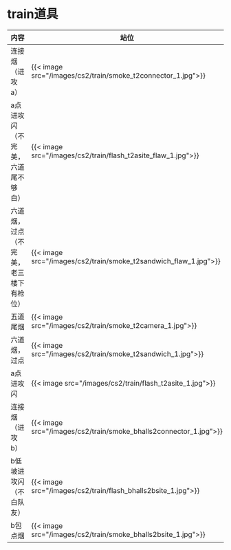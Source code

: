 # train道具




| 内容 | 站位 | 瞄点 |
|-------|-------|-------|
|连接烟（进攻a）|{{< image src="/images/cs2/train/smoke_t2connector_1.jpg">}} | {{< image src="/images/cs2/train/smoke_t2connector_2.jpg">}}|
|a点进攻闪（不完美，六道尾不够白） | {{< image src="/images/cs2/train/flash_t2asite_flaw_1.jpg">}} | {{< image src="/images/cs2/train/flash_t2asite_flaw_2.jpg">}} |
|六道烟，过点（不完美，老三楼下有枪位） | {{< image src="/images/cs2/train/smoke_t2sandwich_flaw_1.jpg">}} | {{< image src="/images/cs2/train/smoke_t2sandwich_flaw_2.jpg">}} |
|五道尾烟 | {{< image src="/images/cs2/train/smoke_t2camera_1.jpg">}} | {{< image src="/images/cs2/train/smoke_t2camera_2.jpg">}} |
| 六道烟，过点| {{< image src="/images/cs2/train/smoke_t2sandwich_1.jpg">}} | {{< image src="/images/cs2/train/smoke_t2sandwich_2.jpg">}} |
|a点进攻闪 | {{< image src="/images/cs2/train/flash_t2asite_1.jpg">}} | {{< image src="/images/cs2/train/flash_t2asite_2.jpg">}} |
| 连接烟（进攻b）| {{< image src="/images/cs2/train/smoke_bhalls2connector_1.jpg">}} | {{< image src="/images/cs2/train/smoke_bhalls2connector_2.jpg">}} |
|b低坡进攻闪（不白队友） | {{< image src="/images/cs2/train/flash_bhalls2bsite_1.jpg">}} | {{< image src="/images/cs2/train/flash_bhalls2bsite_2.jpg">}} |
|b包点烟 | {{< image src="/images/cs2/train/smoke_bhalls2bsite_1.jpg">}} | {{< image src="/images/cs2/train/smoke_bhalls2bsite_2.jpg">}} |


